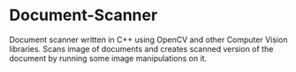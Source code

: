 # Document-Scanner
Document scanner written in C++ using OpenCV and other Computer Vision libraries. Scans image of documents and creates scanned version of the document by running some image manipulations on it.

